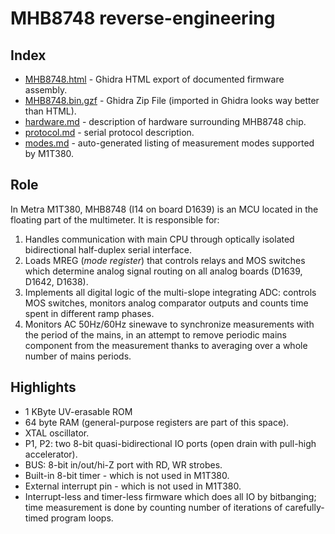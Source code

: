 # MHB8748 reverse-engineering

## Index

- [MHB8748.html](code/MHB8748.html) - Ghidra HTML export of documented firmware
  assembly.
- [MHB8748.bin.gzf](code/MHB8748.bin.gzf) - Ghidra Zip File (imported in Ghidra looks
  way better than HTML).
- [hardware.md](hardware.md) - description of hardware surrounding MHB8748 chip.
- [protocol.md](protocol.md) - serial protocol description.
- [modes.md](modes.md) - auto-generated listing of measurement modes supported
  by M1T380.
  
## Role

In Metra M1T380, MHB8748 (I14 on board D1639) is an MCU located in the floating
part of the multimeter. It is responsible for:
1. Handles communication with main CPU through optically isolated bidirectional
   half-duplex serial interface.
2. Loads MREG (*mode register*) that controls relays and MOS switches which
   determine analog signal routing on all analog boards (D1639, D1642, D1638).
3. Implements all digital logic of the multi-slope integrating ADC: controls MOS
   switches, monitors analog comparator outputs and counts time spent in
   different ramp phases.
4. Monitors AC 50Hz/60Hz sinewave to synchronize measurements with the period of
   the mains, in an attempt to remove periodic mains component from the
   measurement thanks to averaging over a whole number of mains periods.

## Highlights

- 1 KByte UV-erasable ROM
- 64 byte RAM (general-purpose registers are part of this space). 
- XTAL oscillator.
- P1, P2: two 8-bit quasi-bidirectional IO ports (open drain with pull-high
  accelerator).
- BUS: 8-bit in/out/hi-Z port with RD, WR strobes. 
- Built-in 8-bit timer - which is not used in M1T380.
- External interrupt pin - which is not used in M1T380.
- Interrupt-less and timer-less firmware which does all IO by bitbanging; time
  measurement is done by counting number of iterations of carefully-timed
  program loops.